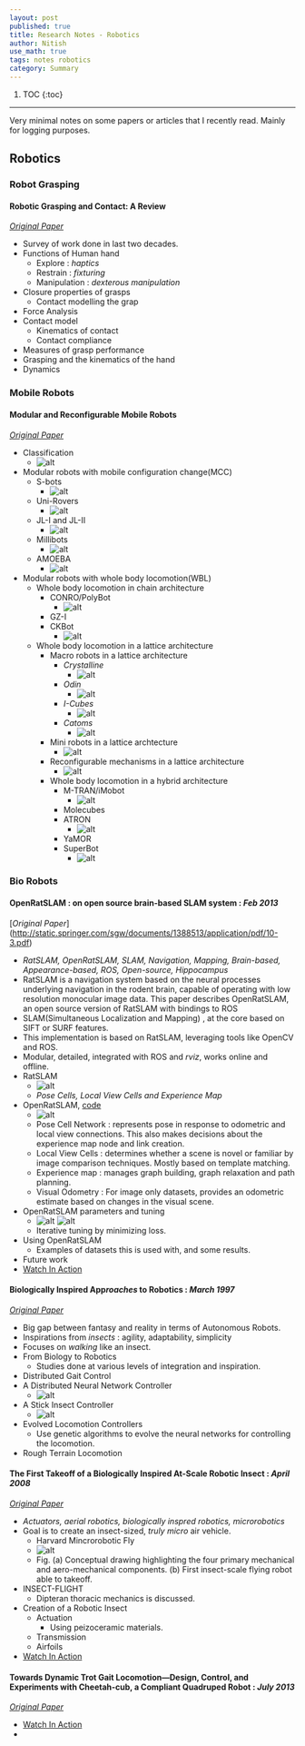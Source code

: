 ```yaml
---
layout: post
published: true
title: Research Notes - Robotics
author: Nitish
use_math: true
tags: notes robotics
category: Summary
---
```


1. TOC
{:toc}

----

Very minimal notes on some papers or articles that I recently read. Mainly for logging purposes.

## Robotics

### Robot Grasping

#### Robotic Grasping and Contact: A Review   
[*Original Paper*](https://pdfs.semanticscholar.org/54f8/8557554d9a4e517f301cb170bd50cbe4cfc9.pdf)   
* Survey of work done in last two decades.
* Functions of Human hand 
    * Explore : *haptics*
    * Restrain : *fixturing*
    * Manipulation : *dexterous manipulation*
* Closure properties of grasps
    * Contact modelling the grap
* Force Analysis
* Contact model
    * Kinematics of contact
    * Contact compliance
* Measures of grasp performance
* Grasping and the kinematics of the hand
* Dynamics

### Mobile Robots
#### Modular and Reconfigurable Mobile Robots   
[*Original Paper*](http://128.173.188.245/publications/J13_Modular_Robots_JRAS.pdf)
* Classification
    * ![alt](/images/papers/modularBots1.png)
* Modular robots with mobile configuration change(MCC)
    * S-bots
        * ![alt](/images/papers/modularBots2.png)
    * Uni-Rovers
        * ![alt](/images/papers/modularBots3.png)
    * JL-I and JL-II
        * ![alt](/images/papers/modularBots4.png)
    * Millibots
        * ![alt](/images/papers/modularBots5.png)
    * AMOEBA
        * ![alt](/images/papers/modularBots6.png)
* Modular robots with whole body locomotion(WBL)
    * Whole body locomotion in chain architecture
        * CONRO/PolyBot
            * ![alt](/images/papers/modularBots7.png)
        * GZ-I
        * CKBot
            * ![alt](/images/papers/modularBots8.png)
    * Whole body locomotion in a lattice architecture
        * Macro robots in a lattice architecture
            * *Crystalline*
                * ![alt](/images/papers/modularBots9.png)
            * *Odin*      
                * ![alt](/images/papers/modularBots10.png)
            * *I-Cubes*
                * ![alt](/images/papers/modularBots11.png)
            * *Catoms*
                * ![alt](/images/papers/modularBots12.png)
        * Mini robots in a lattice archtecture
            * ![alt](/images/papers/modularBots13.png)
        * Reconfigurable mechanisms in a lattice architecture
            * ![alt](/images/papers/modularBots14.png)
        * Whole body locomotion in a hybrid architecture
            * M-TRAN/iMobot
                * ![alt](/images/papers/modularBots15.png)
            * Molecubes
            * ATRON
                * ![alt](/images/papers/modularBots16.png)
            * YaMOR
            * SuperBot
                * ![alt](/images/papers/modularBots17.png)

### Bio Robots

#### OpenRatSLAM : on open source brain-based SLAM system : *Feb 2013*  
[*Original Paper*] (http://static.springer.com/sgw/documents/1388513/application/pdf/10-3.pdf) 
* *RatSLAM, OpenRatSLAM, SLAM, Navigation, Mapping, Brain-based, Appearance-based, ROS, Open-source, Hippocampus*
* RatSLAM is a navigation system based on the neural processes underlying navigation in the rodent brain, capable of operating with low resolution monocular image data. This paper describes OpenRatSLAM, an open source version of RatSLAM with bindings to ROS   
* SLAM(Simultaneous Localization and Mapping) , at the core based on SIFT or SURF features.
* This implementation is based on RatSLAM, leveraging tools like OpenCV and ROS. 
* Modular, detailed, integrated with ROS and *rviz*, works online and offline.
* RatSLAM
    * ![alt](/images/papers/ratSlam1.png)
    * *Pose Cells, Local View Cells and Experience Map*
* OpenRatSLAM, [code](https://code.google.com/archive/p/ratslam)
    * ![alt](/images/papers/ratSlam2.png)
    * Pose Cell Network : represents pose in response to odometric and local view connections. This also makes decisions about the experience map node and link creation.
    * Local View Cells : determines whether a scene is novel or familiar by image comparison techniques. Mostly based on template matching.
    * Experience map : manages graph building, graph relaxation and path planning.
    * Visual Odometry : For image only datasets, provides an odometric estimate based on changes in the visual scene. 
* OpenRatSLAM parameters and tuning
    * ![alt](/images/papers/ratSlam3.png) ![alt](/images/papers/ratSlam4.png)
    * Iterative tuning by minimizing loss.
* Using OpenRatSLAM
    * Examples of datasets this is used with, and some results.
* Future work
* [Watch In Action](https://www.youtube.com/watch?v=-0XSUi69Yvs)
    
#### Biologically Inspired App*roaches* to Robotics : *March 1997*   
[*Original Paper*](http://pdfs.semanticscholar.org/501b/9eb3c085a66abe4bdd56043fc802c21d0526.pdf) 
* Big gap between fantasy and reality in terms of Autonomous Robots.
* Inspirations from *insects* : agility, adaptability, simplicity
* Focuses on *walking* like an insect.
* From Biology to Robotics
    * Studies done at various levels of integration and inspiration.
* Distributed Gait Control
* A Distributed Neural Network Controller
    * ![alt](/images/papers/bioRobots1.png)
* A Stick Insect Controller
    * ![alt](/images/papers/bioRobots2.png)
* Evolved Locomotion Controllers
    * Use genetic algorithms to evolve the neural networks for controlling the locomotion.
* Rough Terrain Locomotion

#### The First Takeoff of a Biologically Inspired At-Scale Robotic Insect : *April 2008*   
[*Original Paper*](http://www.micro.seas.harvard.edu/papers/TRO08_Wood.pdf) 
* *Actuators, aerial robotics, biologically inspred robotics, microrobotics*
* Goal is to create an insect-sized, *truly micro* air vehicle.
    * Harvard Mincrorobotic Fly
    * ![alt](/images/papers/insect1.png)
    * Fig. (a) Conceptual drawing highlighting the four primary mechanical and aero-mechanical components. (b) First insect-scale flying robot able to takeoff.
* INSECT-FLIGHT
    * Dipteran thoracic mechanics is discussed.
* Creation of a Robotic Insect
    * Actuation
        * Using peizoceramic materials.
    * Transmission
    * Airfoils 
* [Watch In Action](https://www.youtube.com/watch?v=olqaMw8bIb8)

#### Towards Dynamic Trot Gait Locomotion—Design, Control, and Experiments with Cheetah-cub, a Compliant Quadruped Robot : *July 2013*   
[*Original Paper*](https://infoscience.epfl.ch/record/184991/files/Draft1sprowitz2013.pdf) 
* [Watch In Action](https://www.youtube.com/watch?v=_luhn7TLfWU)
* 



